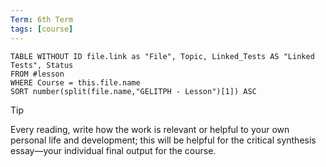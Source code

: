```yaml
---
Term: 6th Term
tags: [course]
---
```


```dataview
TABLE WITHOUT ID file.link as "File", Topic, Linked_Tests AS "Linked Tests", Status
FROM #lesson 
WHERE Course = this.file.name
SORT number(split(file.name,"GELITPH - Lesson")[1]) ASC
```

> [!TIP]
> Every reading, write how the work is relevant or helpful to your own personal life and development; this will be helpful for the critical synthesis essay—your individual final output for the course.
